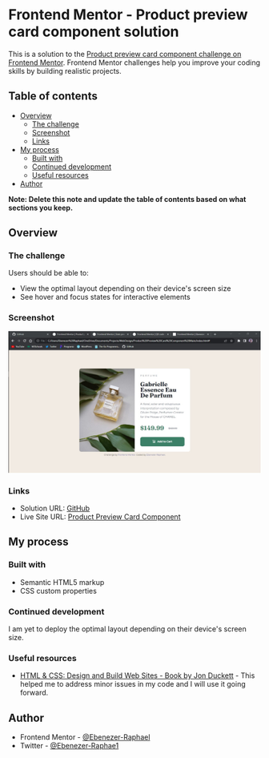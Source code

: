 # Frontend Mentor - Product preview card component solution

This is a solution to the [Product preview card component challenge on Frontend Mentor](https://www.frontendmentor.io/challenges/product-preview-card-component-GO7UmttRfa). Frontend Mentor challenges help you improve your coding skills by building realistic projects.

## Table of contents

- [Overview](#overview)
  - [The challenge](#the-challenge)
  - [Screenshot](#screenshot)
  - [Links](#links)
- [My process](#my-process)
  - [Built with](#built-with)
  - [Continued development](#continued-development)
  - [Useful resources](#useful-resources)
- [Author](#author)

**Note: Delete this note and update the table of contents based on what sections you keep.**

## Overview

### The challenge

Users should be able to:

- View the optimal layout depending on their device's screen size
- See hover and focus states for interactive elements

### Screenshot

![](images/product-preview-card-component.jpg)

### Links

- Solution URL: [GitHub](https://github.com/Ebenezer-Raphael/Product-Preview-Card-Component/)
- Live Site URL: [Product Preview Card Component](https://ebenezer-raphael.github.io/Product-Preview-Card-Component/)

## My process

### Built with

- Semantic HTML5 markup
- CSS custom properties

### Continued development

I am yet to deploy the optimal layout depending on their device's screen size.

### Useful resources

- [HTML & CSS: Design and Build Web Sites - Book by Jon Duckett](https://www.htmlandcssbook.com/) - This helped me to address minor issues in my code and I will use it going forward.

## Author

- Frontend Mentor - [@Ebenezer-Raphael](https://www.frontendmentor.io/profile/Ebenezer-Raphael)
- Twitter - [@Ebenezer-Raphae1](https://www.twitter.com/EbenezerRaphae1)
